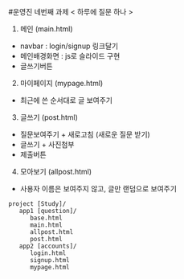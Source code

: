 #운영진 네번째 과제
< 하루에 질문 하나 >
1. 메인 (main.html)
- navbar : login/signup 링크달기
- 메인배경화면 : js로 슬라이드 구현
- 글쓰기버튼

2. 마이페이지 (mypage.html)
- 최근에 쓴 순서대로 글 보여주기

3. 글쓰기 (post.html)
- 질문보여주기 + 새로고침 (새로운 질문 받기)
- 글쓰기 + 사진첨부
- 제출버튼

4. 모아보기 (allpost.html)
- 사용자 이름은 보여주지 않고, 글만 랜덤으로 보여주기
~~~
project [Study]/
   app1 [question]/
      base.html
      main.html
      allpost.html
      post.html
   app2 [accounts]/
      login.html
      signup.html
      mypage.html
~~~